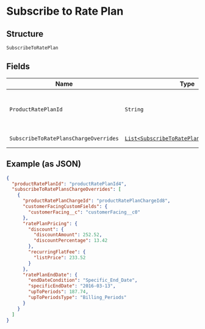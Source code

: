 
# Subscribe to Rate Plan

## Structure

`SubscribeToRatePlan`

## Fields

| Name | Type | Tags | Description | Getter | Setter |
|  --- | --- | --- | --- | --- | --- |
| `ProductRatePlanId` | `String` | Optional | This is unique Product Rate Plan id which signifies the subscription type,entitlementLevel,maxEntitlements,numEntitlements etc.<br>**Constraints**: *Minimum Length*: `1` | String getProductRatePlanId() | setProductRatePlanId(String productRatePlanId) |
| `SubscribeToRatePlansChargeOverrides` | [`List<SubscribeToRatePlansChargeOverride>`](../../doc/models/subscribe-to-rate-plans-charge-override.md) | Optional | - | List<SubscribeToRatePlansChargeOverride> getSubscribeToRatePlansChargeOverrides() | setSubscribeToRatePlansChargeOverrides(List<SubscribeToRatePlansChargeOverride> subscribeToRatePlansChargeOverrides) |

## Example (as JSON)

```json
{
  "productRatePlanId": "productRatePlanId4",
  "subscribeToRatePlansChargeOverrides": [
    {
      "productRatePlanChargeId": "productRatePlanChargeId8",
      "customerFacingCustomFields": {
        "customerFacing__c": "customerFacing__c0"
      },
      "ratePlanPricing": {
        "discount": {
          "discountAmount": 252.52,
          "discountPercentage": 13.42
        },
        "recurringFlatFee": {
          "listPrice": 233.52
        }
      },
      "ratePlanEndDate": {
        "endDateCondition": "Specific_End_Date",
        "specificEndDate": "2016-03-13",
        "upToPeriods": 187.74,
        "upToPeriodsType": "Billing_Periods"
      }
    }
  ]
}
```

